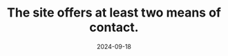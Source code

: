 ---
N: '102'
Rubrique: Identification et contact
title: The site offers at least two means of contact.
abstract: 
categories: ["Identification and contact"]
agrege: O4102-E016
opquast: '4 102'
indiceebook: '16'
description: "Rule n° 016"
before: "015"
weight: "016"
after: "017"
actif: '1'
layout: rules
date: 2024-09-18
tags: ["", ""]
objectif: ["", ""]
Meo: [""]
Controle: [""
]
epubcheck: 
ace: 
humancheck: true
Source: ["Opquast"]
Referentiel: [""]
Steps: ["", ""]
---